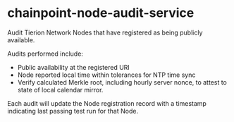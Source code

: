 # chainpoint-node-audit-service

Audit Tierion Network Nodes that have registered
as being publicly available.

Audits performed include:

- Public availability at the registered URI
- Node reported local time within tolerances for NTP time sync
- Verify calculated Merkle root, including hourly server nonce, to attest to state of local calendar mirror.

Each audit will update the Node registration record with a
timestamp indicating last passing test run for that Node.
